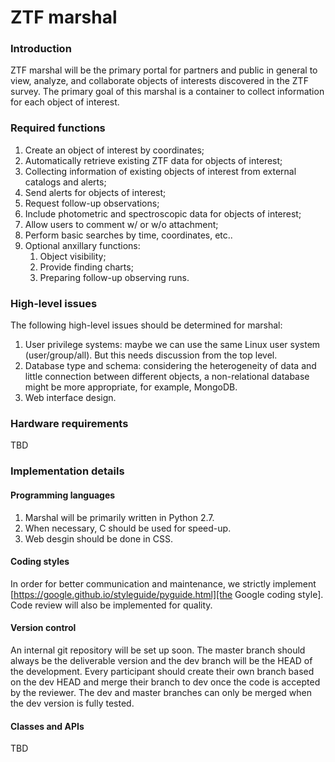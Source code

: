 # ZTF marshal

### Introduction

ZTF marshal will be the primary portal for partners and public in general to view, 
analyze, and collaborate objects of interests discovered in the ZTF survey. The
primary goal of this marshal is a container to collect information for each object 
of interest.

### Required functions

1. Create an object of interest by coordinates;
 2. Automatically retrieve existing ZTF data for objects of interest;
 3. Collecting information of existing objects of interest from external catalogs and alerts;
 4. Send alerts for objects of interest;
 5. Request follow-up observations;
 6. Include photometric and spectroscopic data for objects of interest;
 7. Allow users to comment w/ or w/o attachment;
 8. Perform basic searches by time, coordinates, etc..
 9. Optional anxillary functions: 
    1. Object visibility; 
    2. Provide finding charts;
    3. Preparing follow-up observing runs.

### High-level issues

The following high-level issues should be determined for marshal: 
 1. User privilege systems: maybe we can use the same Linux user system (user/group/all).
    But this needs discussion from the top level.
 2. Database type and schema: considering the heterogeneity of data and little
    connection between different objects, a non-relational database might be more
    appropriate, for example, MongoDB.
 3. Web interface design.

### Hardware requirements

TBD

### Implementation details

#### Programming languages

1. Marshal will be primarily written in Python 2.7. 
 2. When necessary, C should be used for speed-up.
 3. Web desgin should be done in CSS. 

#### Coding styles

In order for better communication and maintenance, we strictly implement 
[https://google.github.io/styleguide/pyguide.html][the Google coding style].
Code review will also be implemented for quality.

#### Version control

An internal git repository will be set up soon. The master branch should always
be the deliverable version and the dev branch will be the HEAD of the development.
Every participant should create their own branch based on the dev HEAD and merge
their branch to dev once the code is accepted by the reviewer. The dev and master
branches can only be merged when the dev version is fully tested.

#### Classes and APIs

TBD
